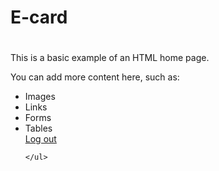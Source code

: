 # E-card
<!DOCTYPE html>
<html>
<head>
  <title>MEdical E- card</title>

  <head>
    <meta charset="UTF-8">
    <meta http-equiv="X-UA-Compatible" content="IE=edge">
    <meta name="viewport" content="width=device-width, initial-scale=1.0">
    <title>Sidebar With Bootstrap</title>
    <link href="https://cdn.lineicons.com/4.0/lineicons.css" rel="stylesheet" />
    <link href="https://cdn.jsdelivr.net/npm/bootstrap@5.3.2/dist/css/bootstrap.min.css" rel="stylesheet"
        integrity="sha384-T3c6CoIi6uLrA9TneNEoa7RxnatzjcDSCmG1MXxSR1GAsXEV/Dwwykc2MPK8M2HN" crossorigin="anonymous">
    <link rel="stylesheet" href="style.css">
  </head>



</head>
<body>
  <h1></h1>

  <p>This is a basic example of an HTML home page.</p>
  <p>You can add more content here, such as:</p>
  <ul>
    <li>Images</li>
    <li>Links</li>
    <li>Forms</li>
    <li>Tables</li>
    <body style="background-image: url('path/to/your/image.jpg'); background-size: cover;">
        <a href="https://webillapp.auth.us-east-1.amazoncognito.com/login?client_id=4qrb4j97voqftdbbbifpr62nmi&response_type=code&scope=email+openid+phone&redirect_uri=https%3A%2F%2F%5B%3A%3A%5D%3A8000%2Flogin.html">Log out</a>
    
    </ul>
</body>
</html>
